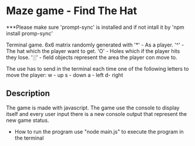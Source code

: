 # Maze game - Find The Hat

***Please make sure 'prompt-sync' is installed and if not intall it by 'npm install promp-sync'

Terminal game.
6x6 matrix randomly generated with 
'*' - As a player.
'^' - The hat which the player want to get.
'O' - Holes which if the player hits they lose.
'░' - field objects represent the area the player con move to.

The use has to send in the terminal each time one of the following letters to move the player:
w - up
s - down
a - left
d- right


## Description
The game is made with javascript.
The game use the console to display itself and every user input there is a new console output that represent the new game status.






* How to run the program
use "node main.js" to execute the program in the terminal

